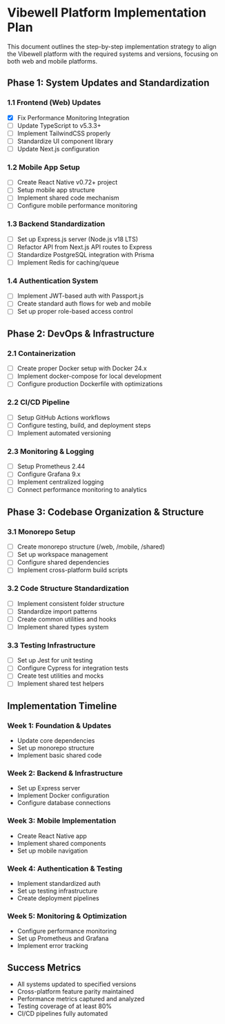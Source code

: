 # Vibewell Platform Implementation Plan

This document outlines the step-by-step implementation strategy to align the Vibewell platform with the required systems and versions, focusing on both web and mobile platforms.

## Phase 1: System Updates and Standardization

### 1.1 Frontend (Web) Updates
- [x] Fix Performance Monitoring Integration
- [ ] Update TypeScript to v5.3.3+
- [ ] Implement TailwindCSS properly 
- [ ] Standardize UI component library
- [ ] Update Next.js configuration

### 1.2 Mobile App Setup
- [ ] Create React Native v0.72+ project
- [ ] Setup mobile app structure
- [ ] Implement shared code mechanism
- [ ] Configure mobile performance monitoring

### 1.3 Backend Standardization
- [ ] Set up Express.js server (Node.js v18 LTS)
- [ ] Refactor API from Next.js API routes to Express
- [ ] Standardize PostgreSQL integration with Prisma
- [ ] Implement Redis for caching/queue

### 1.4 Authentication System
- [ ] Implement JWT-based auth with Passport.js
- [ ] Create standard auth flows for web and mobile
- [ ] Set up proper role-based access control

## Phase 2: DevOps & Infrastructure

### 2.1 Containerization
- [ ] Create proper Docker setup with Docker 24.x
- [ ] Implement docker-compose for local development
- [ ] Configure production Dockerfile with optimizations

### 2.2 CI/CD Pipeline
- [ ] Setup GitHub Actions workflows
- [ ] Configure testing, build, and deployment steps
- [ ] Implement automated versioning

### 2.3 Monitoring & Logging
- [ ] Setup Prometheus 2.44
- [ ] Configure Grafana 9.x
- [ ] Implement centralized logging
- [ ] Connect performance monitoring to analytics

## Phase 3: Codebase Organization & Structure

### 3.1 Monorepo Setup
- [ ] Create monorepo structure (/web, /mobile, /shared)
- [ ] Set up workspace management
- [ ] Configure shared dependencies
- [ ] Implement cross-platform build scripts

### 3.2 Code Structure Standardization
- [ ] Implement consistent folder structure
- [ ] Standardize import patterns
- [ ] Create common utilities and hooks
- [ ] Implement shared types system

### 3.3 Testing Infrastructure
- [ ] Set up Jest for unit testing
- [ ] Configure Cypress for integration tests
- [ ] Create test utilities and mocks
- [ ] Implement shared test helpers

## Implementation Timeline

### Week 1: Foundation & Updates
- Update core dependencies
- Set up monorepo structure
- Implement basic shared code

### Week 2: Backend & Infrastructure
- Set up Express server
- Implement Docker configuration
- Configure database connections

### Week 3: Mobile Implementation
- Create React Native app
- Implement shared components
- Set up mobile navigation

### Week 4: Authentication & Testing
- Implement standardized auth
- Set up testing infrastructure
- Create deployment pipelines

### Week 5: Monitoring & Optimization
- Configure performance monitoring
- Set up Prometheus and Grafana
- Implement error tracking

## Success Metrics
- All systems updated to specified versions
- Cross-platform feature parity maintained
- Performance metrics captured and analyzed
- Testing coverage of at least 80%
- CI/CD pipelines fully automated 